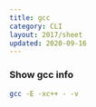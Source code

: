 ```yaml
---
title: gcc
category: CLI
layout: 2017/sheet
updated: 2020-09-16
---
```


### Show gcc info

```bash
gcc -E -xc++ - -v
```
